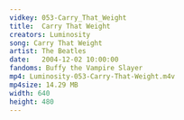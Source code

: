 ```yaml
---
vidkey: 053-Carry_That_Weight
title:  Carry That Weight
creators: Luminosity
song: Carry That Weight
artist: The Beatles
date:   2004-12-02 10:00:00
fandoms: Buffy the Vampire Slayer
mp4: Luminosity-053-Carry-That-Weight.m4v
mp4size: 14.29 MB
width: 640
height: 480
---
```



  